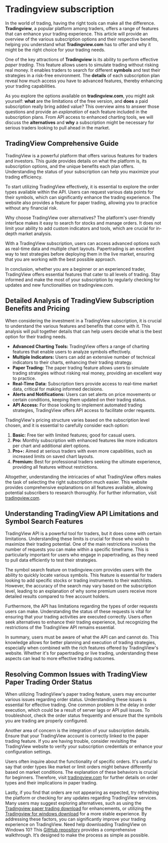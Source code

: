 Tradingview subscription
========================

In the world of trading, having the right tools can make all the difference. **Tradingview**, a popular platform among traders, offers a range of features that can enhance your trading experience. This article will provide an overview of the various subscription options and their respective benefits, helping you understand what **Tradingview.com** has to offer and why it might be the right choice for your trading needs.

One of the key attractions of **Tradingview** is its ability to perform effective *paper trading*. This feature allows users to simulate trading without risking real money. It enables traders to search for different **symbols** and test their strategies in a risk-free environment. The **details** of each subscription plan reveal how much access you have to advanced features, thereby enhancing your trading capabilities.

As you explore the options available on **tradingview.com**, you might ask yourself: **what** are the limitations of the free version, and **does** a paid subscription really bring added value? This overview aims to answer those questions and provide an *explanation* of each feature included in the subscription plans. From API access to enhanced charting tools, we will discuss the **alternatives** and **why** a subscription might be necessary for serious traders looking to pull ahead in the market.

TradingView Comprehensive Guide
-------------------------------

TradingView is a powerful platform that offers various features for traders and investors. This guide provides details on what the platform is, its subscription options, and the unique benefits each plan offers. Understanding the status of your subscription can help you maximize your trading efficiency.

To start utilizing TradingView effectively, it is essential to explore the order types available within the API. Users can request various data points for their symbols, which can significantly enhance the trading experience. The website also provides a feature for paper trading, allowing you to practice without any financial risk.

Why choose TradingView over alternatives? The platform's user-friendly interface makes it easy to search for stocks and manage orders. It does not limit your ability to add custom indicators and tools, which are crucial for in-depth market analysis.

With a TradingView subscription, users can access advanced options such as real-time data and multiple chart layouts. Papertrading is an excellent way to test strategies before deploying them in the live market, ensuring that you are working with the best possible approach.

In conclusion, whether you are a beginner or an experienced trader, TradingView offers essential features that cater to all levels of trading. Stay informed and make the most of your subscription by regularly checking for updates and new functionalities on tradingview.com.

Detailed Analysis of TradingView Subscription Benefits and Pricing
------------------------------------------------------------------

When considering the investment in a TradingView subscription, it is crucial to understand the various features and benefits that come with it. This analysis will pull together details that can help users decide what is the best option for their trading needs.

* **Advanced Charting Tools:** TradingView offers a range of charting features that enable users to analyze symbols effectively.
* **Multiple Indicators:** Users can add an extensive number of technical indicators to their charts, enhancing their trading strategy.
* **Paper Trading:** The paper trading feature allows users to simulate trading strategies without risking real money, providing an excellent way to practice.
* **Real-Time Data:** Subscription tiers provide access to real-time market data, critical for making informed decisions.
* **Alerts and Notifications:** Users can set alerts on price movements or certain conditions, keeping them updated on their trading status.
* **API Access:** For those looking to implement automated trading strategies, TradingView offers API access to facilitate order requests.

TradingView's pricing structure varies based on the subscription level chosen, and it is essential to carefully consider each option:

1. **Basic:** Free tier with limited features; good for casual users.
2. **Pro:** Monthly subscription with enhanced features like more indicators per chart and additional alert options.
3. **Pro+:** Aimed at serious traders with even more capabilities, such as increased limits on saved chart layouts.
4. **Premium:** Best for professional traders seeking the ultimate experience, providing all features without restrictions.

Altogether, understanding the intricacies of what TradingView offers makes the task of selecting the right subscription much easier. This website provides comprehensive explanations on all features available, allowing potential subscribers to research thoroughly. For further information, visit [tradingview.com](https://tradingview.com).

Understanding TradingView API Limitations and Symbol Search Features
--------------------------------------------------------------------

TradingView API is a powerful tool for traders, but it does come with certain limitations. Understanding these limits is crucial for those who wish to maximize their trading potential. One of the main restrictions involves the number of requests you can make within a specific timeframe. This is particularly important for users who engage in papertrading, as they need to pull data efficiently to test their strategies.

The symbol search feature on tradingview.com provides users with the ability to quickly locate various symbols. This feature is essential for traders looking to add specific stocks or trading instruments to their watchlists. However, the accuracy of the search may vary based on the subscription level, leading to an explanation of why some premium users receive more detailed results compared to free account holders.

Furthermore, the API has limitations regarding the types of order requests users can make. Understanding the status of these requests is vital for ensuring that your trading activities are executed correctly. Users often seek alternatives to enhance their trading experience, but recognizing the restrictions of the TradingView API remains essential.

In summary, users must be aware of what the API can and cannot do. This knowledge allows for better planning and execution of trading strategies, especially when combined with the rich features offered by TradingView's website. Whether it's for papertrading or live trading, understanding these aspects can lead to more effective trading outcomes.

Resolving Common Issues with TradingView Paper Trading Order Status
-------------------------------------------------------------------

When utilizing TradingView's paper trading feature, users may encounter various issues regarding order status. Understanding these issues is essential for effective trading. One common problem is the delay in order execution, which could be a result of server lags or API pull issues. To troubleshoot, check the order status frequently and ensure that the symbols you are trading are properly configured.

Another area of concern is the integration of your subscription details. Ensure that your TradingView account is correctly linked to the paper trading feature. If you are having trouble, consider revisiting the TradingView website to verify your subscription credentials or enhance your configuration settings.

Users often inquire about the functionality of specific orders. It's useful to say that order types like market or limit orders might behave differently based on market conditions. The explanation of these behaviors is crucial for beginners. Therefore, visit [tradingview.com](https://www.tradingview.com) for further details on order types and their implications in paper trading.

Lastly, if you find that orders are not appearing as expected, try refreshing the platform or checking for any updates regarding TradingView services. Many users may suggest exploring alternatives, such as using the [Tradingview paper trading download](https://github.com/sorpheaddiophae1982/improved-octo-waddle) for enhancements, or utilizing the [Tradingview for windows download](https://github.com/sorpheaddiophae1982/reimagined-journey) for a more stable experience. By addressing these factors, you can significantly improve your trading experience on TradingView.
 Need help downloading TradingView on Windows 10? This [GitHub repository](https://github.com/siphetaktu1988/bookish-octo-computing-machine) provides a comprehensive walkthrough. It’s designed to make the process as simple as possible.
